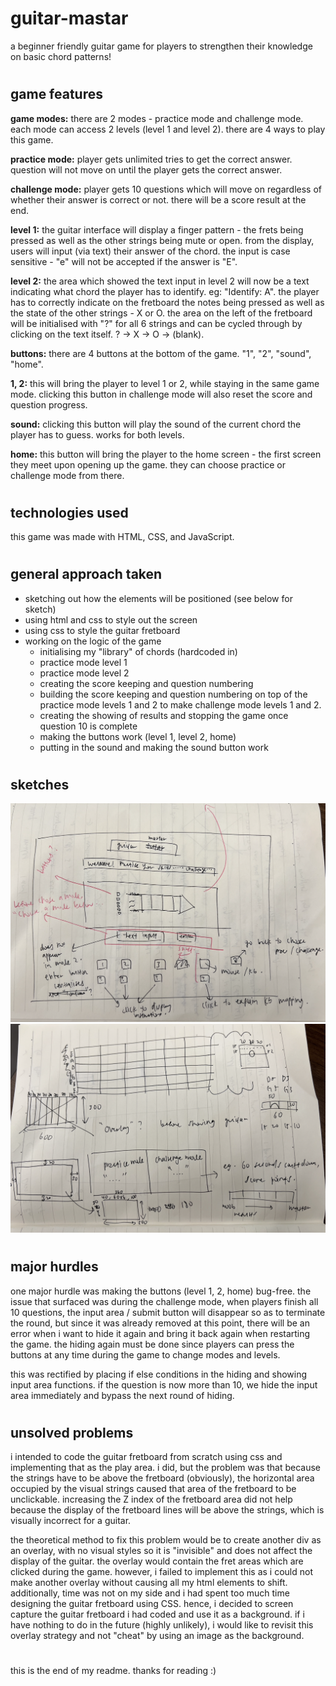 # guitar-mastar

a beginner friendly guitar game for players to strengthen their knowledge on basic chord patterns!

#

## game features

**game modes:** there are 2 modes - practice mode and challenge mode.
each mode can access 2 levels (level 1 and level 2). there are 4 ways to play this game.

**practice mode:** player gets unlimited tries to get the correct answer. question will not move on until the player gets the correct answer.

**challenge mode:** player gets 10 questions which will move on regardless of whether their answer is correct or not. there will be a score result at the end.

**level 1:** the guitar interface will display a finger pattern - the frets being pressed as well as the other strings being mute or open. from the display, users will input (via text) their answer of the chord. the input is case sensitive - "e" will not be accepted if the answer is "E".

**level 2:** the area which showed the text input in level 2 will now be a text indicating what chord the player has to identify. eg: "Identify: A". the player has to correctly indicate on the fretboard the notes being pressed as well as the state of the other strings - X or O. the area on the left of the fretboard will be initialised with "?" for all 6 strings and can be cycled through by clicking on the text itself. ? -> X -> O -> (blank).

**buttons:** there are 4 buttons at the bottom of the game. "1", "2", "sound", "home".

**1, 2:** this will bring the player to level 1 or 2, while staying in the same game mode. clicking this button in challenge mode will also reset the score and question progress.

**sound:** clicking this button will play the sound of the current chord the player has to guess. works for both levels.

**home:** this button will bring the player to the home screen - the first screen they meet upon opening up the game. they can choose practice or challenge mode from there.

#

## technologies used

this game was made with HTML, CSS, and JavaScript.

#

## general approach taken

- sketching out how the elements will be positioned (see below for sketch)
- using html and css to style out the screen
- using css to style the guitar fretboard
- working on the logic of the game
  - initialising my "library" of chords (hardcoded in)
  - practice mode level 1
  - practice mode level 2
  - creating the score keeping and question numbering
  - building the score keeping and question numbering on top of the practice mode levels 1 and 2 to make challenge mode levels 1 and 2.
  - creating the showing of results and stopping the game once question 10 is complete
  - making the buttons work (level 1, level 2, home)
  - putting in the sound and making the sound button work

#

## sketches

![sketch1](sketches/sketch1.png)
![sketch2](sketches/sketch2.png)

#

## major hurdles

one major hurdle was making the buttons (level 1, 2, home) bug-free. the issue that surfaced was during the challenge mode, when players finish all 10 questions, the input area / submit button will disappear so as to terminate the round, but since it was already removed at this point, there will be an error when i want to hide it again and bring it back again when restarting the game. the hiding again must be done since players can press the buttons at any time during the game to change modes and levels.

this was rectified by placing if else conditions in the hiding and showing input area functions. if the question is now more than 10, we hide the input area immediately and bypass the next round of hiding.

#

## unsolved problems

i intended to code the guitar fretboard from scratch using css and implementing that as the play area. i did, but the problem was that because the strings have to be above the fretboard (obviously), the horizontal area occupied by the visual strings caused that area of the fretboard to be unclickable. increasing the Z index of the fretboard area did not help because the display of the fretboard lines will be above the strings, which is visually incorrect for a guitar.

the theoretical method to fix this problem would be to create another div as an overlay, with no visual styles so it is "invisible" and does not affect the display of the guitar. the overlay would contain the fret areas which are clicked during the game. however, i failed to implement this as i could not make another overlay without causing all my html elements to shift. additionally, time was not on my side and i had spent too much time designing the guitar fretboard using CSS. hence, i decided to screen capture the guitar fretboard i had coded and use it as a background. if i have nothing to do in the future (highly unlikely), i would like to revisit this overlay strategy and not "cheat" by using an image as the background.

#

this is the end of my readme. thanks for reading :)
